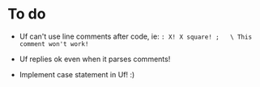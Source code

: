 # To do

* Uf can't use line comments after code, ie:
	`: X! X square! ;	\ This comment won't work!`

* Uf replies ok even when it parses comments!

* Implement case statement in Uf! :)
